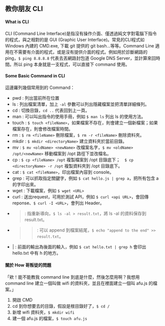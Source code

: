 ## 教你朋友 CLI
#### What is CLI
CLI (Command Line Interface)是指沒有操作介面、僅透過純文字對電腦下指令的程式，與之相對的是 GUI (Graphic User Interface)。常見的CLI程式如 Windows 內建的 CMD.exe, 下載 git 提供的 git bash...等等。Command Line 適用在不需要有介面的程式，或是沒有提供介面的程式。例如用於診斷網路的 ping，`$ ping 8.8.8.8` 代表去丟網路封包道 Google DNS Server，並計算來回時間。所以 ping 本身就是一支程式，可以直接下 command 使用。  

#### Some Basic Command in CLI
這邊羅列幾個常用到的 Command：  
- pwd : 列出當前所在位置
- ls : 列出檔案清單，加上 `-al` 參數可以列出隱藏檔案並把清單詳細條列。
- cd : 切換目錄，`cd ..` 代表回到上一頁。
- man : 可以叫出指令的使用手冊，例如 `$ man ls` 列出 ls 的使用方法。
- touch : `$ touch <fileName>`，如果檔案不存在，則會建立一個新檔案；如果檔案存在，則會修改檔案時間。
- rm : `$ rm <fileName>` 刪除檔案，`$ rm -r <fileName>` 刪除資料夾。
- mkdir : `$ mkdir <directoryName>` 建立資料夾於當前目錄。
- mv : `$ mv <oldName> <newName>` 改檔案名字，`$ mv <oldName> /opt/<newName>` 移動檔案到 /opt 路徑下並改檔名。
- cp : `$ cp <fileName> /opt` 複製檔案到 /opt 目錄底下；　`$ cp <directoryName> -r /opt` 複製資料夾到 /opt 目錄底下。
- cat : `$ cat <fileName>`，印出檔案內容到 console。
- grep : 可以抓取指定關鍵字，例如 `$ cat hello.js | grep a`，把所有包含 a 的字印出來。
- wget : 下載檔案，例如 `$ wget <URL>`
- curl : 送出request，可用於測試 API，例如 `$ curl <api URL>`，會回傳 reponse、`$ curl -I <URL>`，會列出 Header。
- > : 指重新導向，`$ ls -al > result.txt`，將 ls -al 的資料保存到 result.txt。
- >> : 可以 append 到檔案結尾，`$ echo "append to the end" >> result.txt`。
- | : 前面的輸出為後面的輸入，例如 `$ cat hello.txt | grep h` 會印出 hello.txt 中有 h 的地方。


#### 關於 How 哥叛徒的問題

「欸！能不能教我 command line 到底是什麼，然後怎麼用啊？我想用 command line 建立一個叫做 wifi 的資料夾，並且在裡面建立一個叫 afu.js 的檔案。」

1. 開啟 CMD  
2. cd 到你想要去的目錄，假設是根目錄好了，`$ cd /`  
3. 新增 wifi 資料夾，`$ mkdir wifi`  
4. 建一個 afu.js 的檔案，`$ touch afu.js`  